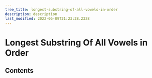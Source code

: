 ```yaml
---
tree_title: longest-substring-of-all-vowels-in-order
description: description
last_modified: 2022-06-09T21:23:28.2328
---
```


# Longest Substring Of All Vowels in Order

## Contents
